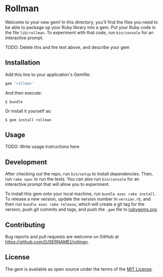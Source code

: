# Rollman

Welcome to your new gem! In this directory, you'll find the files you need to be able to package up your Ruby library into a gem. Put your Ruby code in the file `lib/rollman`. To experiment with that code, run `bin/console` for an interactive prompt.

TODO: Delete this and the text above, and describe your gem

## Installation

Add this line to your application's Gemfile:

```ruby
gem 'rollman'
```

And then execute:

    $ bundle

Or install it yourself as:

    $ gem install rollman

## Usage

TODO: Write usage instructions here

## Development

After checking out the repo, run `bin/setup` to install dependencies. Then, run `rake spec` to run the tests. You can also run `bin/console` for an interactive prompt that will allow you to experiment.

To install this gem onto your local machine, run `bundle exec rake install`. To release a new version, update the version number in `version.rb`, and then run `bundle exec rake release`, which will create a git tag for the version, push git commits and tags, and push the `.gem` file to [rubygems.org](https://rubygems.org).

## Contributing

Bug reports and pull requests are welcome on GitHub at https://github.com/[USERNAME]/rollman.

## License

The gem is available as open source under the terms of the [MIT License](https://opensource.org/licenses/MIT).
